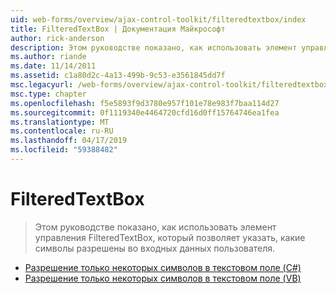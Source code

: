 ```yaml
---
uid: web-forms/overview/ajax-control-toolkit/filteredtextbox/index
title: FilteredTextBox | Документация Майкрософт
author: rick-anderson
description: Этом руководстве показано, как использовать элемент управления FilteredTextBox, который позволяет указать, какие символы разрешены во входных данных пользователя.
ms.author: riande
ms.date: 11/14/2011
ms.assetid: c1a80d2c-4a13-499b-9c53-e3561845dd7f
msc.legacyurl: /web-forms/overview/ajax-control-toolkit/filteredtextbox
msc.type: chapter
ms.openlocfilehash: f5e5893f9d3780e957f101e78e983f7baa114d27
ms.sourcegitcommit: 0f1119340e4464720cfd16d0ff15764746ea1fea
ms.translationtype: MT
ms.contentlocale: ru-RU
ms.lasthandoff: 04/17/2019
ms.locfileid: "59388482"
---
```

# <a name="filteredtextbox"></a>FilteredTextBox

> Этом руководстве показано, как использовать элемент управления FilteredTextBox, который позволяет указать, какие символы разрешены во входных данных пользователя.


- [Разрешение только некоторых символов в текстовом поле (C#)](allowing-only-certain-characters-in-a-text-box-cs.md)
- [Разрешение только некоторых символов в текстовом поле (VB)](allowing-only-certain-characters-in-a-text-box-vb.md)
